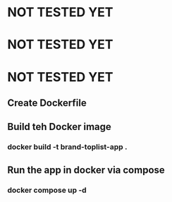 # NOT TESTED YET
# NOT TESTED YET
# NOT TESTED YET


## Create Dockerfile

## Build teh Docker image 

### docker build -t brand-toplist-app .

## Run the app in docker via compose

### docker compose up -d
